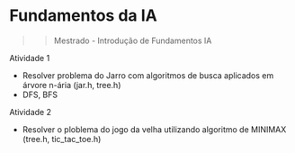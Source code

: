 # Fundamentos da IA
>> Mestrado - Introdução de Fundamentos IA

Atividade 1
  - Resolver problema do Jarro com algoritmos de busca aplicados em árvore n-ária (jar.h, tree.h)
  - DFS, BFS

Atividade 2
  - Resolver o ploblema do jogo da velha utilizando algoritmo de MINIMAX (tree.h, tic_tac_toe.h)